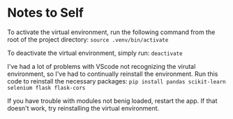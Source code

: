 # Notes to Self

To activate the virtual environment, run the following command from the root of the project directory:
`source .venv/bin/activate`

To deactivate the virtual environment, simply run:
`deactivate`

I've had a lot of problems with VScode not recognizing the virutal environment, so I've had to continually reinstall the environment. Run this code to reinstall the necessary packages:
`pip install pandas scikit-learn selenium flask flask-cors`

If you have trouble with modules not benig loaded, restart the app. If that doesn't work, try reinstalling the virtual environment.
